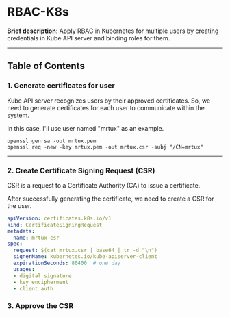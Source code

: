 # RBAC-K8s

**Brief description**: Apply RBAC in Kubernetes for multiple users by creating credentials in Kube API server and
binding roles for them.
***

## Table of Contents

### 1. Generate certificates for user

Kube API server recognizes users by their approved certificates. So, we need to generate certificates for each user to
communicate within the system.

In this case, I'll use user named "mrtux" as an example.


```shell title="Generate certificates for user"
openssl genrsa -out mrtux.pem
openssl req -new -key mrtux.pem -out mrtux.csr -subj "/CN=mrtux"
```
___
### 2. Create Certificate Signing Request (CSR)

CSR is a request to a Certificate Authority (CA) to issue a certificate.

After successfully generating the certificate, we need to create a CSR for the user.

```yaml
apiVersion: certificates.k8s.io/v1
kind: CertificateSigningRequest
metadata:
  name: mrtux-csr
spec:
  request: $(cat mrtux.csr | base64 | tr -d "\n")
  signerName: kubernetes.io/kube-apiserver-client
  expirationSeconds: 86400  # one day
  usages:
  - digital signature
  - key encipherment
  - client auth
```

### 3. Approve the CSR

